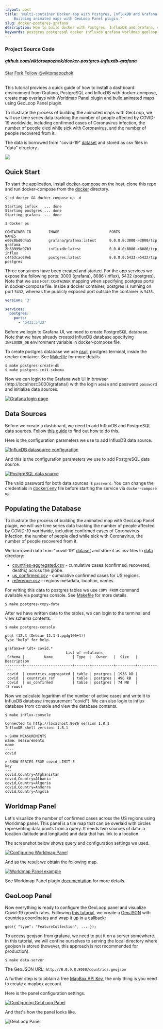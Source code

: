 ```yaml
---
layout: post
title: "Multi-container Docker app with Postgres, InfluxDB and Grafana. 
    Building animated maps with GeoLoop Panel plugin."
slug: docker-postgres-grafana
description: How to build docker with Postgres, InfluxDB and Grafana, create map overlays with Worldmap Panel, build animated maps using GeoLoop Panel. 
keywords: postgres postgresql docker influxdb grafana worldmap geoloop geojson
---
```


<div class="blog-card">
<h3 class="m-0">Project Source Code</h3>
<h5 class="m-1"><a href="https://github.com/viktorsapozhok/docker-postgres-influxdb-grafana">github.com/viktorsapozhok/docker-postgres-influxdb-grafana</a></h5>
<a class="github-button" href="https://github.com/viktorsapozhok/docker-postgres-influxdb-grafana" data-icon="octicon-star" data-size="large" data-show-count="true" aria-label="Star viktorsapozhok/docker-postgres-influxdb-grafana on GitHub">Star</a>
<a class="github-button" href="https://github.com/viktorsapozhok/docker-postgres-influxdb-grafana/fork" data-icon="octicon-repo-forked" data-size="large" data-show-count="true" aria-label="Fork viktorsapozhok/docker-postgres-influxdb-grafana on GitHub">Fork</a>
<a class="github-button" href="https://github.com/viktorsapozhok" data-size="large" data-show-count="true" aria-label="Follow @viktorsapozhok on GitHub">Follow @viktorsapozhok</a>
</div>
<br/>

This tutorial provides a quick guide of how to install a dashboard environment
from Grafana, PostgreSQL and InfluxDB with docker-compose, create map overlays with Worldmap Panel plugin and
build animated maps using GeoLoop Panel plugin.

To illustrate the process of building the animated maps with GeoLoop,
we will use time series data tracking the number of people affected by COVID-19 worldwide,
including confirmed cases of Coronavirus infection, the number of people died while
sick with Coronavirus, and the number of people recovered from it.

The data is borrowed from "covid-19" [dataset][1] and stored as csv files in "data" directory.

<img src="https://github.com/viktorsapozhok/docker-postgres-influxdb-grafana/blob/master/docs/source/images/dashboard.gif?raw=true">

## Quick Start

To start the application, install [docker-compose][2] on the host, clone this repo 
and run docker-compose from the [docker](https://github.com/viktorsapozhok/docker-postgres-influxdb-grafana/tree/master/docker)
directory.

```
$ cd docker && docker-compose up -d

Starting influx   ... done
Starting postgres ... done
Starting grafana  ... done

$ docker ps

CONTAINER ID        IMAGE                       PORTS                    NAMES
e00c0bd0d4a5        grafana/grafana:latest      0.0.0.0:3000->3000/tcp   grafana
2b33999d97b3        influxdb:latest             0.0.0.0:8086->8086/tcp   influx
c4453cac69eb        postgres:latest             0.0.0.0:5433->5432/tcp   postgres
```

Three containers have been created and started. For the app services we expose the following ports:
3000 (grafana), 8086 (influx), 5432 (postgres). Note that we use `HOST:CONTAINER` mapping when specifying
postgres ports in docker-compose file. Inside a docker container, postgres is running on port `5432`,
whereas the publicly exposed port outside the container is `5433`.

```yaml
version: '3'

services:
  postgres:
    ports:
      - "5433:5432"
```

Before we login to Grafana UI, we need to create PostgreSQL database. Note that we have already
created InfluxDB database specifying `INFLUXDB_DB` environment variable in docker-compose file.

To create postgres database we use [psql][3], postgres terminal, inside the docker container. 
See [Makefile](https://github.com/viktorsapozhok/docker-postgres-influxdb-grafana/tree/master/docker/Makefile)
for more details.

```
$ make postgres-create-db
$ make postgres-init-schema
```

Now we can login to the Grafana web UI in browser (http://localhost:3000/grafana/) with the login `admin` and
password `password` and initialize data sources.

<a href="https://github.com/viktorsapozhok/docker-postgres-influxdb-grafana/blob/master/docs/source/images/grafana_login.png?raw=true">
    <img 
        src="https://github.com/viktorsapozhok/docker-postgres-influxdb-grafana/blob/master/docs/source/images/grafana_login.png?raw=true" 
        alt="Grafana login page"
    >
</a>

## Data Sources

Before we create a dashboard, we need to add InfluxDB and PostgreSQL data sources. Follow
[this guide][4] to find out how to do this.

Here is the configuration parameters we use to add InfluxDB data source.

<a href="https://github.com/viktorsapozhok/docker-postgres-influxdb-grafana/blob/master/docs/source/images/influx.png?raw=true">
    <img 
        src="https://github.com/viktorsapozhok/docker-postgres-influxdb-grafana/blob/master/docs/source/images/influx.png?raw=true" 
        alt="InfluxDB datasource configuration"
    >
</a>

And this is the configuration parameters we use to add PostgreSQL data source.

<a href="https://github.com/viktorsapozhok/docker-postgres-influxdb-grafana/blob/master/docs/source/images/postgres.png?raw=true">
    <img 
        src="https://github.com/viktorsapozhok/docker-postgres-influxdb-grafana/blob/master/docs/source/images/postgres.png?raw=true" 
        alt="PostgreSQL data source"
    >
</a>

The valid password for both data sources is `password`. You can change the credentials in
[docker/.env](https://github.com/viktorsapozhok/docker-postgres-influxdb-grafana/tree/master/docker/.env)
file before starting the service via `docker-compose up`.

## Populating the Database

To illustrate the process of building the animated map with GeoLoop Panel plugin, we will use time series data
tracking the number of people affected by COVID-19 worldwide, including confirmed cases of Coronavirus infection,
the number of people died while sick with Coronavirus, the number of people recovered from it.

We borrowed data from "covid-19" [dataset][1] and store it as csv files in 
[data](https://github.com/viktorsapozhok/docker-postgres-influxdb-grafana/tree/master/data) directory:

* [countries-aggregated.csv](https://github.com/viktorsapozhok/docker-postgres-influxdb-grafana/tree/master/data/countries-aggregated.csv) - cumulative cases (confirmed, recovered, deaths) across the globe.
* [us_confirmed.csv](https://github.com/viktorsapozhok/docker-postgres-influxdb-grafana/tree/master/data/us_confirmed.csv) - cumulative confirmed cases for US regions.
* [reference.csv](https://github.com/viktorsapozhok/docker-postgres-influxdb-grafana/tree/master/data/reference.csv) - regions metadata, location, names.

For writing this data to postgres tables we use `COPY FROM` command available via postgres console.
See [Makefile](https://github.com/viktorsapozhok/docker-postgres-influxdb-grafana/tree/master/docker/Makefile)
for more details.

```    
$ make postgres-copy-data
```

After we have written data to the tables, we can login to the terminal and view schema contents.

```
$ make postgres-console

psql (12.3 (Debian 12.3-1.pgdg100+1))
Type "help" for help.

grafana=# \dt+ covid.*
                            List of relations
 Schema |         Name         | Type  |  Owner   |  Size   | Description
--------+----------------------+-------+----------+---------+-------------
 covid  | countries_aggregated | table | postgres | 1936 kB |
 covid  | countries_ref        | table | postgres | 496 kB  |
 covid  | us_confirmed         | table | postgres | 74 MB   |
(3 rows)
```

Now we calculate logarithm of the number of active cases and write it to InfluxDB database (measurement "covid").
We can also login to influx database from console and view the database contents.

```
$ make influx-console

Connected to http://localhost:8086 version 1.8.1
InfluxDB shell version: 1.8.1

> SHOW MEASUREMENTS
name: measurements
name
----
covid

> SHOW SERIES FROM covid LIMIT 5
key
---
covid,Country=Afghanistan
covid,Country=Albania
covid,Country=Algeria
covid,Country=Andorra
covid,Country=Angola
```

## Worldmap Panel

Let's visualize the number of confirmed cases across the US regions using Worldmap panel.
This panel is a tile map that can be overlaid with circles representing data points from a query.
It needs two sources of data: a location (latitude and longitude) and data that has link to a location.

The screenshot below shows query and configuration settings we used.

<a href="https://github.com/viktorsapozhok/docker-postgres-influxdb-grafana/blob/master/docs/source/images/worldmap.png?raw=true">
    <img 
        src="https://github.com/viktorsapozhok/docker-postgres-influxdb-grafana/blob/master/docs/source/images/worldmap.png?raw=true" 
        alt="Configuring Worldmap Panel"
    >
</a>

And as the result we obtain the following map.

<a href="https://github.com/viktorsapozhok/docker-postgres-influxdb-grafana/blob/master/docs/source/images/us.png?raw=true">
    <img 
        src="https://github.com/viktorsapozhok/docker-postgres-influxdb-grafana/blob/master/docs/source/images/us.png?raw=true" 
        alt="Worldmap Panel example"
    >
</a>

See Worldmap Panel plugin [documentation](https://grafana.com/grafana/plugins/grafana-worldmap-panel)
for more details.

## GeoLoop Panel

Now everything is ready to configure the GeoLoop panel and visualize Covid-19 growth rates.
Following [this tutorial](https://github.com/CitiLogics/citilogics-geoloop-panel/blob/master/README.md),
we create a [GeoJSON](https://github.com/viktorsapozhok/docker-postgres-influxdb-grafana/tree/master/data/countries.geojson)
with countries coordinates and wrap it up in a callback:

```
geo({ "type": "FeatureCollection", ... });
```

To access geojson from grafana, we need to put it on a server somewhere. In this tutorial,
we will confine ourselves to serving the local directory where geojson is stored
(however, this approach is not recommended for production).

```
$ make data-server
```

The GeoJSON URL: `http://0.0.0.0:8000/countries.geojson`

A further step is to obtain a free [MapBox API Key](https://www.mapbox.com/developers/),
the only thing is you need to create a mapbox account.

Here is the panel configuration settings.

<a href="https://github.com/viktorsapozhok/docker-postgres-influxdb-grafana/blob/master/docs/source/images/geoloop.png?raw=true">
    <img 
        src="https://github.com/viktorsapozhok/docker-postgres-influxdb-grafana/blob/master/docs/source/images/geoloop.png?raw=true" 
        alt="Configuring GeoLoop Panel"
    >
</a>

And that's how the panel looks like.

![GeoLoop Panel](https://github.com/viktorsapozhok/docker-postgres-influxdb-grafana/blob/master/docs/source/images/preview.gif?raw=true)

[1]: https://github.com/datasets/covid-19 "COVID-19 dataset"
[2]: https://docs.docker.com/compose/install
[3]: http://postgresguide.com/utilities/psql.html
[4]: https://grafana.com/docs/grafana/latest/datasources/add-a-data-source/ "Add a data source in Grafana"
